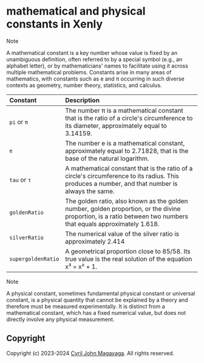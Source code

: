 # mathematical and physical constants in Xenly

> [!NOTE]
> A mathematical constant is a key number whose value is fixed by an unambiguous definition,
> often referred to by a special symbol (e.g., an alphabet letter), or by mathematicians'
> names to facilitate using it across multiple mathematical problems. Constants arise in
> many areas of mathematics, with constants such as e and π occurring in such diverse
> contexts as geometry, number theory, statistics, and calculus.

| Constant           | Description                                                                                                                                                     |
|:-------------------|:----------------------------------------------------------------------------------------------------------------------------------------------------------------|
| `pi` or `π`        | The number π is a mathematical constant that is the ratio of a circle's circumference to its diameter, approximately equal to 3.14159.                          |
| `e`                | The number e is a mathematical constant, approximately equal to 2.71828, that is the base of the natural logarithm.                                             |
| `tau` or `τ`       | A mathematical constant that is the ratio of a circle's circumference to its radius. This produces a number, and that number is always the same.                |
| `goldenRatio`      | The golden ratio, also known as the golden number, golden proportion, or the divine proportion, is a ratio between two numbers that equals approximately 1.618. |
| `silverRatio`      | The numerical value of the silver ratio is approximately 2.414                                                                                                  |
| `supergoldenRatio` | A geometrical proportion close to 85/58. Its true value is the real solution of the equation x³ = x² + 1.                                                       |

> [!NOTE]
> A physical constant, sometimes fundamental physical constant or universal constant,
> is a physical quantity that cannot be explained by a theory and
> therefore must be measured experimentally. It is distinct from a mathematical
> constant, which has a fixed numerical value,
> but does not directly involve any physical measurement.

## Copyright
Copyright (c) 2023-2024 [Cyril John Magayaga](https://github.com/magayaga). All rights reserved.
